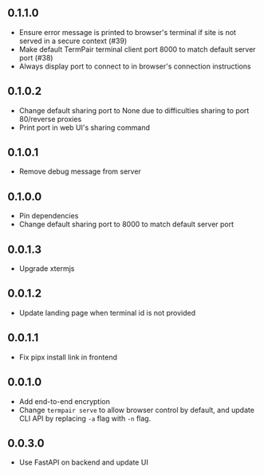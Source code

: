 ## 0.1.1.0
* Ensure error message is printed to browser's terminal if site is not served in a secure context (#39)
* Make default TermPair terminal client port 8000 to match default server port (#38)
* Always display port to connect to in browser's connection instructions

## 0.1.0.2
* Change default sharing port to None due to difficulties sharing to port 80/reverse proxies
* Print port in web UI's sharing command

## 0.1.0.1
* Remove debug message from server

## 0.1.0.0

* Pin dependencies
* Change default sharing port to 8000 to match default server port

## 0.0.1.3

* Upgrade xtermjs

## 0.0.1.2

* Update landing page when terminal id is not provided

## 0.0.1.1

* Fix pipx install link in frontend

## 0.0.1.0

* Add end-to-end encryption
* Change `termpair serve` to allow browser control by default, and update CLI API by replacing `-a` flag with `-n` flag.

## 0.0.3.0

* Use FastAPI on backend and update UI
